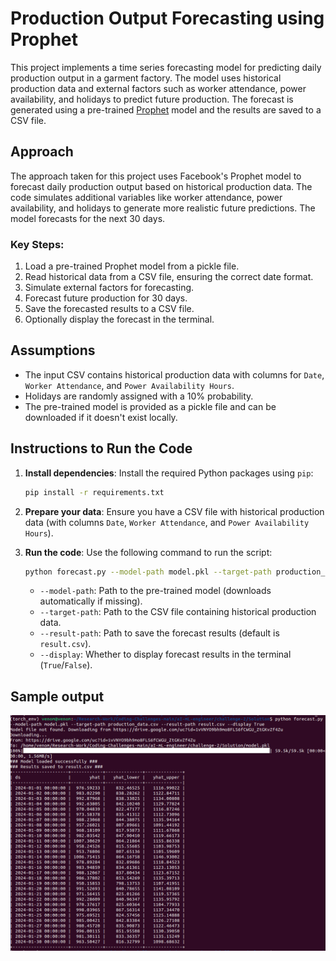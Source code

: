# Production Output Forecasting using Prophet

This project implements a time series forecasting model for predicting daily production output in a garment factory. The model uses historical production data and external factors such as worker attendance, power availability, and holidays to predict future production. The forecast is generated using a pre-trained [Prophet](https://facebook.github.io/prophet/) model and the results are saved to a CSV file.

## Approach

The approach taken for this project uses Facebook's Prophet model to forecast daily production output based on historical production data. The code simulates additional variables like worker attendance, power availability, and holidays to generate more realistic future predictions. The model forecasts for the next 30 days.

### Key Steps:

1. Load a pre-trained Prophet model from a pickle file.
2. Read historical data from a CSV file, ensuring the correct date format.
3. Simulate external factors for forecasting.
4. Forecast future production for 30 days.
5. Save the forecasted results to a CSV file.
6. Optionally display the forecast in the terminal.

## Assumptions

- The input CSV contains historical production data with columns for `Date`, `Worker Attendance`, and `Power Availability Hours`.
- Holidays are randomly assigned with a 10% probability.
- The pre-trained model is provided as a pickle file and can be downloaded if it doesn't exist locally.

## Instructions to Run the Code

1. **Install dependencies**:
   Install the required Python packages using `pip`:

   ```bash
   pip install -r requirements.txt
   ```
2. **Prepare your data**:
   Ensure you have a CSV file with historical production data (with columns `Date`, `Worker Attendance`, and `Power Availability Hours`).
3. **Run the code**:
   Use the following command to run the script:

   ```bash
   python forecast.py --model-path model.pkl --target-path production_data.csv --result-path result.csv --display True
   ```

   - `--model-path`: Path to the pre-trained model (downloads automatically if missing).
   - `--target-path`: Path to the CSV file containing historical production data.
   - `--result-path`: Path to save the forecast results (default is `result.csv`).
   - `--display`: Whether to display forecast results in the terminal (`True`/`False`).

## Sample output

![Output](output.png)
